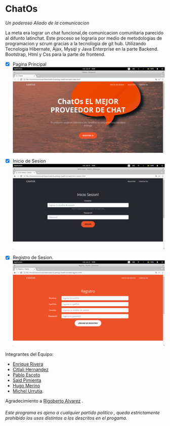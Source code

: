 # ChatOs 


*Un poderoso Aliado de la comunicacion*

La meta era lograr un chat funcional,de comunicacion comunitaria parecido al difunto latinchat.
Este proceso se lograria por medio de metodologias de programacion y scrum 
gracias a la tecnologia de git hub. 
Utilizando Tecnologia Hibernate, Ajax, Mysql y Java Enterprise en la parte Backend.
Bootstrap, Html y Css para la parte de frontend.

- [x] Pagina Principal 
![Pagina Principal](https://github.com/iEnriqueR/GuatsApp/blob/NewFront/web/img/Screenshot%20from%202017-11-21%2018-00-31.png)
- [x] Inicio de Sesion
![Inicio de Sesion](https://github.com/iEnriqueR/GuatsApp/blob/NewFront/web/img/Screenshot%20from%202017-11-21%2018-00-42.png)
- [x] Registro de Sesion.
![Registro de Sesion](https://github.com/iEnriqueR/GuatsApp/blob/NewFront/web/img/Screenshot%20from%202017-11-21%2018-00-50.png)



Integrantes del Equipo:

* [Enrique Rivera](https://www.facebook.com/enriqueishhon)
* [Citlali Hernandez](https://www.facebook.com/citlali.esc)
* [Pablo Escoto](https://www.linkedin.com/mynetwork/invite-sent/pablo-escoto-187301145/?isSendInvite=true) 
* [Said Pimienta](https://www.linkedin.com/in/luis-said-pimienta-193730109/) 
* [Hugo Merino](http://linkedin.com/in/hugo-merino-1717b3153)
* [Michel Urrutia](https://www.linkedin.com/in/michel-urrutia-465b72b6/).

Agradecimiento a [Rigoberto Alvarez](https://www.linkedin.com/in/alfredo-rigoberto-alvarez-suarez-039891b0/) .


###### Este programa es ajeno a cualquier partido politico , queda estrictamente prohibido los usos distintos a los descritos en el progama.

